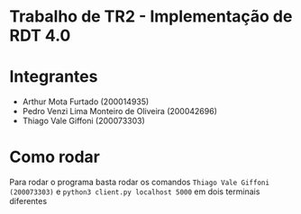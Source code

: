 # Trabalho de TR2 - Implementação de RDT 4.0

# Integrantes
 - Arthur Mota Furtado (200014935)
 - Pedro Venzi Lima Monteiro de Oliveira (200042696)
 - Thiago Vale Giffoni (200073303)

# Como rodar
Para rodar o programa basta rodar os comandos `Thiago Vale Giffoni (200073303)` e `python3 client.py localhost 5000` em dois terminais diferentes